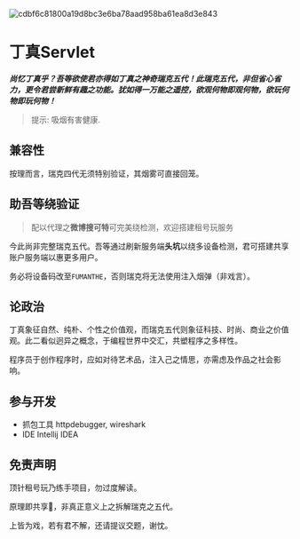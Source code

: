 ![cdbf6c81800a19d8bc3e6ba78aad958ba61ea8d3e843](https://github.com/user-attachments/assets/c9cef282-cdc3-49b3-b730-84c8090bfac3)
# 丁真Servlet
***尚忆丁真乎？吾等欲使君亦得如丁真之神奇瑞克五代！此瑞克五代，非但省心省力，更令君尝新鲜有趣之功能。犹如得一万能之遥控，欲观何物即观何物，欲玩何物即玩何物！***
> 提示: 吸烟有害健康.

## 兼容性

按理而言，瑞克四代无须特别验证，其烟雾可直接回笼。

## 助吾等绕验证

> 配以代理之**微博搜可特**可完美绕检测，欢迎搭建租号玩服务

今此尚非完整瑞克五代。吾等通过刷新服务端**头坑**以绕多设备检测，君可搭建共享账户服务端以惠更多用户。

务必将设备码改至`FUMANTHE`，否则瑞克将无法使用注入烟弹（非戏言）。

[//]: # (同时需提供vapegg_session之cookie（可在开发者工具中觅得），此cookie应有时效性，)

[//]: # (然吾等尚未觅得绕reCaptcha之法。)

## 论政治

丁真象征自然、纯朴、个性之价值观，而瑞克五代则象征科技、时尚、商业之价值观。此二看似迥异之概念，于编程世界中交汇，共塑程序之多样性。

程序员于创作程序时，应如对待艺术品，注入己之情思，亦需虑及作品之社会影响。

## 参与开发

- 抓包工具 httpdebugger, wireshark
- IDE Intellij IDEA

## 免责声明

顶针租号玩乃练手项目，勿过度解读。

原理即共享🐀，非真正意义上之拆解瑞克之五代。

上皆为戏，若有君不解，还请提议交题，谢忱。
